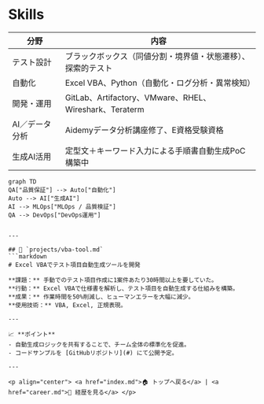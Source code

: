 # Skills

| 分野 | 内容 |
|------|------|
| テスト設計 | ブラックボックス（同値分割・境界値・状態遷移）、探索的テスト |
| 自動化 | Excel VBA、Python（自動化・ログ分析・異常検知） |
| 開発・運用 | GitLab、Artifactory、VMware、RHEL、Wireshark、Teraterm |
| AI／データ分析 | Aidemyデータ分析講座修了、E資格受験資格 |
| 生成AI活用 | 定型文＋キーワード入力による手順書自動生成PoC構築中 |

```mermaid
graph TD
QA["品質保証"] --> Auto["自動化"]
Auto --> AI["生成AI"]
AI --> MLOps["MLOps / 品質検証"]
QA --> DevOps["DevOps運用"]


---

## 🧰 `projects/vba-tool.md`
```markdown
# Excel VBAでテスト項目自動生成ツールを開発

**課題：** 手動でのテスト項目作成に1案件あたり30時間以上を要していた。  
**行動：** Excel VBAで仕様書を解析し、テスト項目を自動生成する仕組みを構築。  
**成果：** 作業時間を50%削減し、ヒューマンエラーを大幅に減少。  
**使用技術：** VBA, Excel, 正規表現。  

---

📈 **ポイント**
- 自動生成ロジックを共有することで、チーム全体の標準化を促進。  
- コードサンプルを [GitHubリポジトリ](#) にて公開予定。  

---

<p align="center"> <a href="index.md">🏠 トップへ戻る</a> | <a href="career.md">📜 経歴を見る</a> </p>
